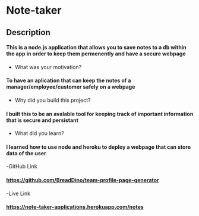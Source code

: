 # Note-taker

## Description
#### This is a node.js application that allows you to save notes to a db within the app in order to keep them permenently and have a secure webpage

- What was your motivation?
#### To have an aplication that can keep the notes of a manager/employee/customer safely on a webpage 

- Why did you build this project?
#### I built this to be an avalable tool for keeping track of important information that is secure and persistant

- What did you learn?
#### I learned how to use node and heroku to deploy a webpage that can store data of the user

-GitHub Link
#### https://github.com/BreadDino/team-profile-page-generator

-Live Link
#### https://note-taker-applications.herokuapp.com/notes
